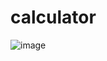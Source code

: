 # calculator

![image](https://user-images.githubusercontent.com/76265899/138222421-d90099a9-b5c6-455a-9fdd-d0c5caaa24ce.png)
